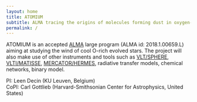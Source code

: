 ```yaml
---
layout: home
title: ATOMIUM
subtitle: ALMA tracing the origins of molecules forming dust in oxygen-rich M-type stars
permalink: /
---
```


ATOMIUM is an accepted [ALMA](https://almascience.eso.org/) large program (ALMA id: 2018.1.00659.L) aiming at studying the wind of cool O-rich evolved stars. The project will also make use of other instruments and tools such as [VLT/SPHERE](https://www.eso.org/sci/facilities/paranal/instruments/sphere.html), [VLTI/MATISSE](https://www.eso.org/sci/facilities/paranal/instruments/matisse.html), [MERCATOR/HERMES](https://www.mercator.iac.es/instruments/hermes/), radiative transfer models, chemical networks, binary model.

PI: Leen Decin (KU Leuven, Belgium)\
CoPI: Carl Gottlieb (Harvard-Smithsonian Center for Astrophysics, United States)